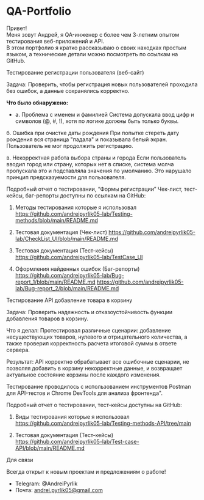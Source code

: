 # QA-Portfolio
Привет!  
Меня зовут Андрей, я QA-инженер с более чем 3-летним опытом тестирования веб-приложений и API.  
В этом портфолио я кратко рассказываю о своих находках простым языком, а технические детали можно посмотреть по ссылкам на GitHub.  


Тестирование регистрации пользователя (веб-сайт)  

Задача: Проверить, чтобы регистрация новых пользователей проходила без ошибок, а данные сохранялись корректно.  

**Что было обнаружено:**  

- а. Проблема с именем и фамилией
  Система допускала ввод цифр и символов (@, #, !), хотя по логике должны быть только буквы.

б. Ошибка при очистке даты рождения
   При попытке стереть дату рождения вся страница "падала" и показывала белый экран. Пользователь не мог продолжить регистрацию.

в. Некорректная работа выбора страны и города
   Если пользователь вводил город или страну, которых нет в списке, система молча пропускала это и подставляла значения по умолчанию. Это нарушало принцип предсказуемости для пользователя.

Подробный отчет о тестировании, “Формы регистрации” 
Чек-лист, тест-кейсы,  баг-репорты доступны по ссылкам на GitHub:

 1. Методы тестирования которые я использовал
     https://github.com/andreipyrlik05-lab/Testing-methods/blob/main/README.md

 2. Тестовая документация (Чек-лист)
      https://github.com/andreipyrlik05-lab/CheckList_UI/blob/main/README.md

3.  Тестовая документация (Тест-кейсы)
      https://github.com/andreipyrlik05-lab/TestCase_UI

3. Оформления найденных ошибок (Баг-репорты)
     https://github.com/andreipyrlik05-lab/Bug-report_1/blob/main/README.md
      https://github.com/andreipyrlik05-lab/Bug-report_2/blob/main/README.md


Тестирование API добавление товара в корзину

Задача: Проверить надежность и отказоустойчивость функции добавления товаров в корзину.

Что я делал: Протестировал различные сценарии: добавление несуществующих товаров, нулевого и отрицательного количества, а также проверил корректность расчета итоговой суммы в ответе сервера.

Результат: API корректно обрабатывает все ошибочные сценарии, не позволяя добавить в корзину некорректные данные, и возвращает актуальное состояние корзины после каждого изменения.

Тестирование проводилось с использованием инструментов Postman для API-тестов и Chrome DevTools для анализа фронтенда".


Подробный отчет о тестировании, тест-кейсы  доступны на GitHub:


1. Виды тестирования которые я использовал 
https://github.com/andreipyrlik05-lab/Testing-methods-API/tree/main

2.  Тестовая документация (Тест-кейсы)
https://github.com/andreipyrlik05-lab/Test-case-API/blob/main/README.md



Для связи

Всегда открыт к новым проектам и предложениям о работе!

* Telegram: @AndreiPyrlik
* Почта: andrei.pyrlik05@gmail.com
 
